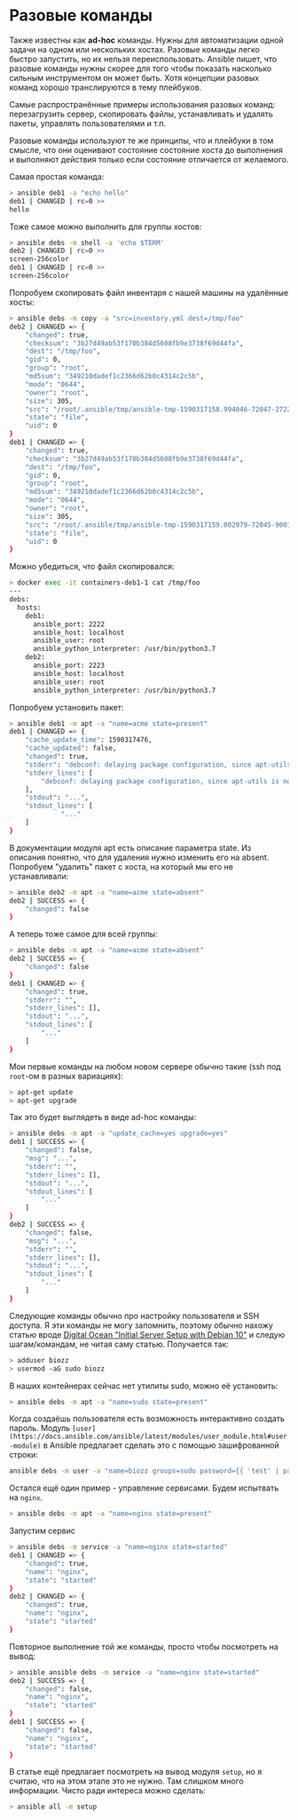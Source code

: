 # Разовые команды

Также известны как **ad-hoc** команды. Нужны для автоматизации одной задачи на одном или нескольких хостах. Разовые команды легко быстро запустить, но их нельзя переиспользовать. Ansible пишет, что разовые команды нужны скорее для того чтобы показать насколько сильным инструментом он может быть. Хотя концепции разовых команд хорошо транслируются в тему плейбуков.

Самые распространённые примеры использования разовых команд: перезагрузить сервер, скопировать файлы, устанавливать и удалять пакеты, управлять пользователями и т.п.

Разовые команды используют те же принципы, что и плейбуки в том смысле, что они оценивают состояние состояние хоста до выполнения и выполняют действия только если состояние отличается от желаемого.

Самая простая команда:

```bash
> ansible deb1 -a "echo hello"
deb1 | CHANGED | rc=0 >>
hello
```

Тоже самое можно выполнить для группы хостов:

```bash
> ansible debs -m shell -a 'echo $TERM'
deb2 | CHANGED | rc=0 >>
screen-256color
deb1 | CHANGED | rc=0 >>
screen-256color
```

Попробуем скопировать файл инвентаря с нашей машины на удалённые хосты:

```bash
> ansible debs -m copy -a "src=inventory.yml dest=/tmp/foo"
deb2 | CHANGED => {
    "changed": true,
    "checksum": "3b27d49ab53f170b384d5608fb9e3738f69d44fa",
    "dest": "/tmp/foo",
    "gid": 0,
    "group": "root",
    "md5sum": "349210dadef1c2366d62b0c4314c2c5b",
    "mode": "0644",
    "owner": "root",
    "size": 305,
    "src": "/root/.ansible/tmp/ansible-tmp-1590317158.994046-72047-272241656453308/source",
    "state": "file",
    "uid": 0
}
deb1 | CHANGED => {
    "changed": true,
    "checksum": "3b27d49ab53f170b384d5608fb9e3738f69d44fa",
    "dest": "/tmp/foo",
    "gid": 0,
    "group": "root",
    "md5sum": "349210dadef1c2366d62b0c4314c2c5b",
    "mode": "0644",
    "owner": "root",
    "size": 305,
    "src": "/root/.ansible/tmp/ansible-tmp-1590317159.002979-72045-90011462229862/source",
    "state": "file",
    "uid": 0
}
```

Можно убедиться, что файл скопировался:

```bash
> docker exec -it containers-deb1-1 cat /tmp/foo
---
debs:
  hosts:
    deb1:
      ansible_port: 2222
      ansible_host: localhost
      ansible_user: root
      ansible_python_interpreter: /usr/bin/python3.7
    deb2:
      ansible_port: 2223
      ansible_host: localhost
      ansible_user: root
      ansible_python_interpreter: /usr/bin/python3.7
```

Попробуем установить пакет:

```bash
> ansible deb1 -m apt -a "name=acme state=present"
deb1 | CHANGED => {
    "cache_update_time": 1590317476,
    "cache_updated": false,
    "changed": true,
    "stderr": "debconf: delaying package configuration, since apt-utils is not installed\n",
    "stderr_lines": [
        "debconf: delaying package configuration, since apt-utils is not installed"
    ],
    "stdout": "...",
    "stdout_lines": [
			 "..."
    ]
}
```

В документации модуля apt есть описание параметра state. Из описания понятно, что для удаления нужно изменить его на absent. Попробуем "удалить" пакет с хоста, на который мы его не устанавливали:

```bash
> ansible deb2 -m apt -a "name=acme state=absent"
deb2 | SUCCESS => {
    "changed": false
}
```

А теперь тоже самое для всей группы:

```bash
> ansible debs -m apt -a "name=acme state=absent"
deb2 | SUCCESS => {
    "changed": false
}
deb1 | CHANGED => {
    "changed": true,
    "stderr": "",
    "stderr_lines": [],
    "stdout": "...",
    "stdout_lines": [
        "..."
    ]
}
```

Мои первые команды на любом новом сервере обычно такие (ssh под `root`-ом в разных вариациях):

```bash
> apt-get update
> apt-get upgrade
```

Так это будет выглядеть в виде ad-hoc команды:

```bash
> ansible debs -m apt -a "update_cache=yes upgrade=yes"
deb1 | SUCCESS => {
    "changed": false,
    "msg": "...",
    "stderr": "",
    "stderr_lines": [],
    "stdout": "...",
    "stdout_lines": [
        "..."
    ]
}
deb2 | SUCCESS => {
    "changed": false,
    "msg": "...",
    "stderr": "",
    "stderr_lines": [],
    "stdout": "...",
    "stdout_lines": [
        "..."
    ]
}
```

Следующие команды обычно про настройку пользователя и SSH доступа. Я эти команды не могу запомнить, поэтому обычно нахожу статью вроде [Digital Ocean "Initial Server Setup with Debian 10"](https://www.digitalocean.com/community/tutorials/initial-server-setup-with-debian-10) и следую шагам/командам, не читая саму статью. Получается так:

```bash
> adduser biozz
> usermod -aG sudo biozz
```

В наших контейнерах сейчас нет утилиты sudo, можно её установить:

```bash
> ansible debs -m apt -a "name=sudo state=present"
```

Когда создаёшь пользователя есть возможность интерактивно создать пароль. Модуль `[user](https://docs.ansible.com/ansible/latest/modules/user_module.html#user-module)` в Ansible предлагает сделать это с помощью зашифрованной строки:

```bash
ansible debs -m user -a "name=biozz groups=sudo password={{ 'test' | password_hash('sha512') }}"
```

Остался ещё один пример - управление сервисами. Будем испытвать на `nginx`.

```bash
> ansible debs -m apt -a "name=nginx state=present"
```

Запустим сервис

```bash
> ansible debs -m service -a "name=nginx state=started"
deb1 | CHANGED => {
    "changed": true,
    "name": "nginx",
    "state": "started"
}
deb2 | CHANGED => {
    "changed": true,
    "name": "nginx",
    "state": "started"
}
```

Повторное выполнение той же команды, просто чтобы посмотреть на вывод:

```bash
> ansible ansible debs -m service -a "name=nginx state=started"
deb2 | SUCCESS => {
    "changed": false,
    "name": "nginx",
    "state": "started"
}
deb1 | SUCCESS => {
    "changed": false,
    "name": "nginx",
    "state": "started"
}
```

В статье ещё предлагает посмотреть на вывод модуля `setup`, но я считаю, что на этом этапе это не нужно. Там слишком много информации. Чисто ради интереса можно сделать:

```bash
> ansible all -m setup
```
